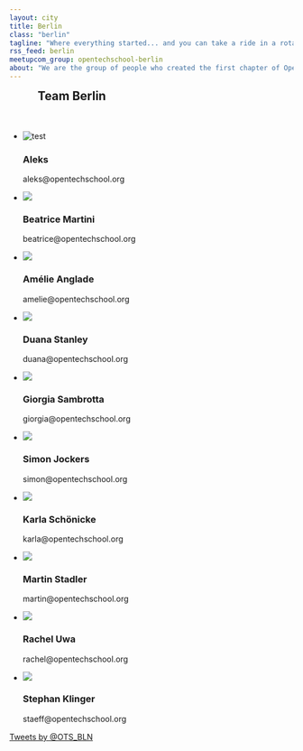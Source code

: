 ```yaml
---
layout: city
title: Berlin
class: "berlin"
tagline: "Where everything started... and you can take a ride in a rotating TV tower"
rss_feed: berlin
meetupcom_group: opentechschool-berlin
about: "We are the group of people who created the first chapter of OpenTechSchool and want you to start one in your own city! The venue that supported us from the very beginning and where we host our events is the fantastic coworking space, <a href='http://co-up.de/'>co.up</a>. This is also where we hold our bi-weekly breakfast meeting – the best way to meet us and talk about new ideas and projects!"
---
```



<h2 style="margin: 0 0 50px 50px;">Team Berlin</h2>


<ul class="float_list float_list_4 team_list">

  <li class="member">
    <img src="/images/team/aleks.jpg" alt="test" title="test">
    <h3>Aleks</h3>
    <p>aleks@opentechschool.org</p>
  </li>

  <li class="member">
    <img src="/images/team/beatrice.jpg">
    <h3>Beatrice Martini</h3>
    <p>beatrice@opentechschool.org</p>
  </li>

  <li class="member">
    <img src="/images/team/amelie.jpg">
    <h3>Amélie Anglade</h3>
    <p>amelie@opentechschool.org</p>
  </li>

  <li class="member">
    <img src="/images/team/duana.jpg">
    <h3>Duana Stanley</h3>
    <p>duana@opentechschool.org</p>
  </li>


  <li class="member">
    <img src="/images/team/giorgia.jpg">
    <h3>Giorgia Sambrotta</h3>
    <p>giorgia@opentechschool.org</p>
  </li>


  <li class="member">
    <img src="/images/team/simon.jpg">
    <h3>Simon Jockers</h3>
    <p>simon@opentechschool.org</p>
  </li>

  <li class="member">
    <img src="/images/team/karla.jpg">
    <h3>Karla Schönicke</h3>
    <p>karla@opentechschool.org</p>
  </li>

  <li class="member">
    <img src="/images/team/martin.jpg">
    <h3>Martin Stadler</h3>
    <p>martin@opentechschool.org</p>
  </li>


  <li class="member">
    <img src="/images/team/rachel.jpg">
    <h3>Rachel Uwa</h3>
    <p>rachel@opentechschool.org</p>
  </li>


  <li class="member">
    <img src="/images/team/stephan.jpg">
    <h3>Stephan Klinger</h3>
    <p>staeff@opentechschool.org</p>
  </li>

</ul>

<div style="display: block; margin: 15px auto; width:522px">
  <a class="twitter-timeline" href="https://twitter.com/OTS_BLN" data-widget-id="276335676528672768">Tweets by @OTS_BLN</a>
  <script>!function(d,s,id){var js,fjs=d.getElementsByTagName(s)[0];if(!d.getElementById(id)){js=d.createElement(s);js.id=id;js.src="//platform.twitter.com/widgets.js";fjs.parentNode.insertBefore(js,fjs);}}(document,"script","twitter-wjs");</script>
</div>
